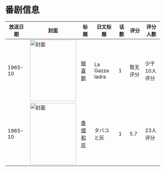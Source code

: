 # 番剧信息

|放送日期|封面|标题|日文标题|话数|评分|评分人数|
|---|---|---|---|---|---|---|
|1965-10|<img src="//lain.bgm.tv/pic/cover/c/18/44/136861_asZ00.jpg" alt="封面" style="width:150px;height:200px;object-fit:cover;">|[贼喜鹊](https://bangumi.tv/subject/136861)|La Gazza ladra|1|暂无评分|少于10人评分|
|1965-10|<img src="//lain.bgm.tv/pic/cover/c/6c/03/152090_Qi8Oq.jpg" alt="封面" style="width:150px;height:200px;object-fit:cover;">|[香烟和灰](https://bangumi.tv/subject/152090)|タバコと灰|1|5.7|23人评分|
